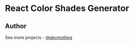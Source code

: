 # React Color Shades Generator

## Author

See more projects - [@devmotheg](https://github.com/devmotheg?tab=repositories)

